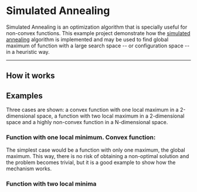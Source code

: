 # Simulated Annealing

Simulated Annealing is an optimization algorithm that is specially useful for non-convex functions. 
This example project demonstrate how the [simulated annealing](https://en.wikipedia.org/wiki/Simulated_annealing)  algorithm is implemented and may be used to find global maximum of function with a large search space -- or configuration space -- in a heuristic way. 


---     

## How it works

## Examples

Three cases are shown: a convex function with one local maximum in a 2-dimensional space, a function with two local maximum in a 2-dimensional space and a highly non-convex function in a N-dimensional space.

### Function with one local minimum. Convex function: 

The simplest case would be a function with only one maximum, the global maximum. This way, there is no risk of obtaining a non-optimal solution and the problem becomes trivial, but it is a good example to show how the mechanism works.



[//]: # (a)


### Function with two local minima

